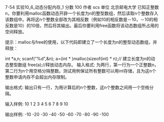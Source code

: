 7-54 实验10_6_动态分配内存_1
分数 100
作者 scs
单位 北京邮电大学
已知正整数n，你要利用malloc函数动态开辟一个长度为n的整型数组，然后读取n个整数存入该数组中。再将这n个整数全部改为其相反数（例如10的相反数是－10，－10的相反数是10）的10倍，然后将其输出。最后你要利用free函数将该动态数组所占用的空间释放。

提示：malloc与free的使用，以下代码即建立了一个长度为n的整型动态数组，并释放：

int *a,n;
scanf(“%d”,&n);
a=(int * )malloc(sizeof(int) * n);// 建立长度为n的动态整型数组
free(a);//释放动态内存。
输入格式:
为两行，第一行为一个正整数n，第二行为n个用空格分隔整数。测试用例保证所有整数可以用int存储，且为这n个整数申请内存不会超出内存限制。

输出格式:
输出只有一行，为用计算后的n个整数，这n个整数之间用一个空格分隔。

输入样例:
10
1 2 3 4 5 6 7 8 9 10

输出样例:
-10 -20 -30 -40 -50 -60 -70 -80 -90 -100
